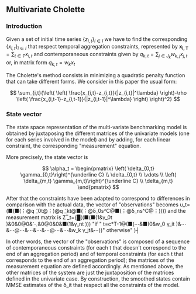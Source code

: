 ## Multivariate Cholette

### Introduction

Given a set of initial time series $\left\lbrace z_{i,t}\right\rbrace_{i \in I}$ we have to find the corresponding  $\left\lbrace x_{i,t}\right\rbrace_{i \in I}$ that respect temporal aggregation constraints, represented by $\mathbf{x_{i,T}}=\sum_{t \in T}x_{i,t}$ and contemporaneous constraints given by $q_{k,t}=\sum_{j \in J_k}{w_{k,j}x_{j,t}}$ or, in matrix form $q_{k,t} = w_k x_t$

The Cholette's method consists in minimizing a quadratic penalty function that can take different forms. We consider in this paper the usual form:

$$ \sum_{i,t}{\left( \left( \frac{x_{i,t}-z_{i,t}}{|z_{i,t}|^\lambda} \right)-\rho \left( \frac{x_{i,t-1}-z_{i,t-1}}{|z_{i,t-1}|^\lambda} \right) \right)^2} $$


### State vector

The state space representation of the multi-variate benchmarking model is obtained by juxtaposing the different matrices of the univariate models (one for each series involved in the model) and by adding, for each linear constraint, the corresponding "measurement" equation.

More precisely, the state vector is

$$ \alpha_t = \begin{pmatrix} \left( \delta_{0,t} \gamma_{0,t}\right)^{\underline C} \\ \delta_{0,t} \\ \vdots \\ \left( \delta_{m,t} \gamma_{m,t}\right)^{\underline C} \\ \delta_{m,t} \end{pmatrix} $$


After that the constraints have been adapted to correspond to differences in comparison with the actual data, the vector of "observations" becomes
υ_t=(■(■(⋮@q ̃_0t@⋮)@q ̃_kt@■(⋮@δ_0s^C@■(⋮@δ_ns^C@⋮))))
and the measurement matrix is
Z ̅_t={█((■(■(1&γ_0t )&0&0@0&⋱&0@0&0&■(1&γ_nt )))  "if " t=c*T-1@(■(⋯&■(0&w_0 γ_it )&⋯&⋯@⋯&⋯&⋯&⋯@⋯&⋯&w_k γ_jt&⋯))" otherwise" )┤

In other words, the vector of the "observations" is composed of a sequence of contemporaneous constraints (for each t that doesn't correspond to the end of an aggregation period) and of temporal constraints  (for each t that corresponds to the end of an aggregation period); the matrices of the measurement equation are defined accordingly.
As mentioned above, the other matrices of the system are just the juxtaposition of the matrices defined in the univariate case. 
By construction, the smoothed states contain MMSE estimates of the δ_it that respect all the constraints of the model.
